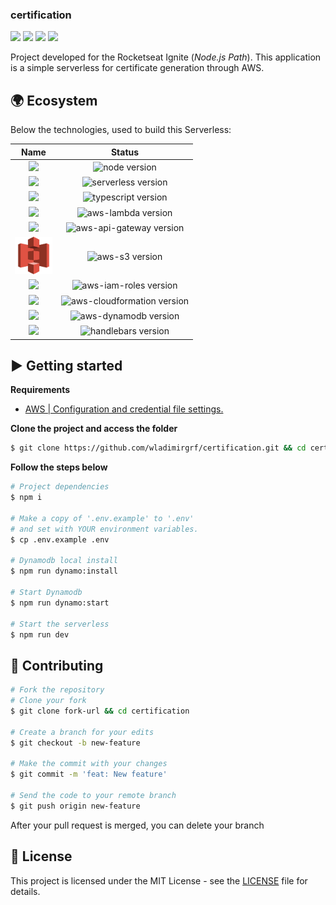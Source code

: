 ### certification

[![](https://img.shields.io/github/repo-size/wladimirgrf/certification?color=%23000)]()
[![](https://img.shields.io/github/last-commit/wladimirgrf/certification?color=%23000)](https://github.com/wladimirgrf/certification/commits/master)
[![](https://img.shields.io/github/issues/wladimirgrf/certification?color=%23000)](https://github.com/wladimirgrf/certification/issues)
[![](https://img.shields.io/github/license/wladimirgrf/certification?color=%23000)]()

Project developed for the Rocketseat Ignite (_Node.js Path_). This application is a simple serverless for certificate generation through AWS.

## 🌍 Ecosystem

Below the technologies, used to build this Serverless:

|                      Name                                   |                         Status                          |
|:-----------------------------------------------------------:|:-------------------------------------------------------:|
|<img height="58" src="https://cdn.worldvectorlogo.com/logos/nodejs-1.svg"> | <img alt="node version" src="https://img.shields.io/badge/nodejs-v14.17-blue?color=%23000"> |
|<img height="55" src="https://www.vectorlogo.zone/logos/serverless/serverless-icon.svg"> | <img alt="serverless version" src="https://img.shields.io/badge/serverless-v2.70-blue?color=%23000">|
|<img height="55" src="https://cdn.worldvectorlogo.com/logos/typescript.svg"> | <img alt="typescript version" src="https://img.shields.io/badge/typescript-v4.0-blue?color=%23000"> |
|<img height="60" src="https://cdn.worldvectorlogo.com/logos/aws-lambda.svg"> | <img alt="aws-lambda version" src="https://img.shields.io/badge/aws_lambda-v2.10-blue?color=%23000"> |
|<img height="60" src="https://cdn.worldvectorlogo.com/logos/aws-api-gateway.svg"> | <img alt="aws-api-gateway version" src="https://img.shields.io/badge/aws_api_gateway-v2.10-blue?color=%23000"> |
|<img height="60" src=".github/assets/aws-s3.svg"> | <img alt="aws-s3 version" src="https://img.shields.io/badge/aws_s3-v2.10-blue?color=%23000"> |
|<img height="60" src="https://cdn.worldvectorlogo.com/logos/aws-iam.svg"> | <img alt="aws-iam-roles version" src="https://img.shields.io/badge/aws_iam_roles-v3.2-blue?color=%23000"> |
|<img height="60" src="https://cdn.worldvectorlogo.com/logos/aws-cloudformation.svg"> | <img alt="aws-cloudformation version" src="https://img.shields.io/badge/aws_cloudformation-v2.10-blue?color=%23000"> |
|<img height="55" src="https://cdn.worldvectorlogo.com/logos/aws-dynamodb.svg"> | <img alt="aws-dynamodb version" src="https://img.shields.io/badge/aws_dynamodb-v0.2-blue?color=%23000"> |
|<img height="60" src="https://www.vectorlogo.zone/logos/handlebarsjs/handlebarsjs-ar21.svg"> | <img alt="handlebars version" src="https://img.shields.io/badge/handlebars-v4.7-blue?color=%23000"> |

## ▶️ Getting started

**Requirements**

- [AWS | Configuration and credential file settings.](https://docs.aws.amazon.com/cli/latest/userguide/cli-configure-files.html)

**Clone the project and access the folder**

```bash
$ git clone https://github.com/wladimirgrf/certification.git && cd certification
```

**Follow the steps below**

```bash
# Project dependencies
$ npm i

# Make a copy of '.env.example' to '.env'
# and set with YOUR environment variables.
$ cp .env.example .env

# Dynamodb local install
$ npm run dynamo:install

# Start Dynamodb
$ npm run dynamo:start

# Start the serverless
$ npm run dev
```

## 🤝 Contributing

```bash
# Fork the repository
# Clone your fork
$ git clone fork-url && cd certification

# Create a branch for your edits
$ git checkout -b new-feature

# Make the commit with your changes
$ git commit -m 'feat: New feature'

# Send the code to your remote branch
$ git push origin new-feature
```

After your pull request is merged, you can delete your branch

## 📝 License

This project is licensed under the MIT License - see the [LICENSE](LICENSE) file for details.

